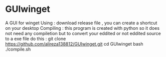 # GUIwinget
A GUI for winget
Using : download release file , you can create a shortcut on your desktop
Compiling : this program is created with python so it does not need any compiletion but to convert your eddited or not eddited source to a exe file do this :
git clone https://github.com/alireza138812/GUIwinget.git
cd GUIwinget
bash ./compile.sh
